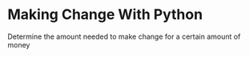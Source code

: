 # Making Change With Python
Determine the amount needed to make change for a certain amount of money
